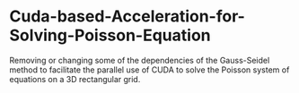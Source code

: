 # Cuda-based-Acceleration-for-Solving-Poisson-Equation
Removing or changing some of the dependencies of the Gauss-Seidel method to facilitate the parallel use of CUDA to solve the Poisson system of equations on a 3D rectangular grid. 
